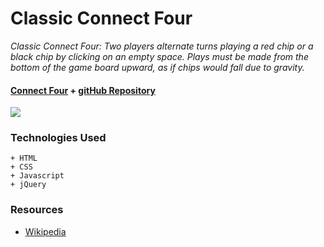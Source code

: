 # Classic Connect Four

_Classic Connect Four: Two players alternate turns playing a red chip or a black chip by clicking on an empty space.  Plays must be made from the bottom of the game board upward, as if chips would fall due to gravity._

#### [Connect Four](https://cwithac.github.io/connect-four/) + [gitHub Repository](https://github.com/cwithac/cwithac.github.io/tree/master/connect-four)

![](http://i.imgur.com/tWLVbui.png)

### Technologies Used

```
+ HTML
+ CSS
+ Javascript
+ jQuery
```

### Resources
+ [Wikipedia](https://en.wikipedia.org/wiki/Connect_Four)
